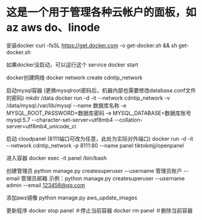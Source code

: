 # 这是一个用于管理各种云帐户的面板，如az aws do、linode

安装docker
curl -fsSL https://get.docker.com -o get-docker.sh && sh get-docker.sh 

如果docker没启动，可以运行这个
service docker start

docker创建网络
docker network create cdntip_network 

启动mysql容器 (更换mysqlroot密码后，机器内部也需要修改database.conf文件的密码)
mkdir /data 
docker run -d -it --network cdntip_network -v /data/mysql:/var/lib/mysql --name 数据库名称 -e MYSQL_ROOT_PASSWORD=数据库密码 -e MYSQL_DATABASE=数据库账号 mysql:5.7 --character-set-server=utf8mb4 --collation-server=utf8mb4_unicode_ci

启动 cloudpanel (8111端口可改为任意，此处为实际对外端口)
docker run -d -it --network cdntip_network -p 8111:80 --name panel tiktokmjj/openpanel 

进入容器
docker exec -it panel /bin/bash

创建管理员
python manage.py createsuperuser --username 管理员账户 --email 管理员邮箱
示例：python manage.py createsuperuser --username admin --email 123456@qq.com

添加aws镜像
python manage.py aws_update_images

更新程序
docker stop panel ＃停止当前容器 
docker rm panel   ＃删除当前容器
